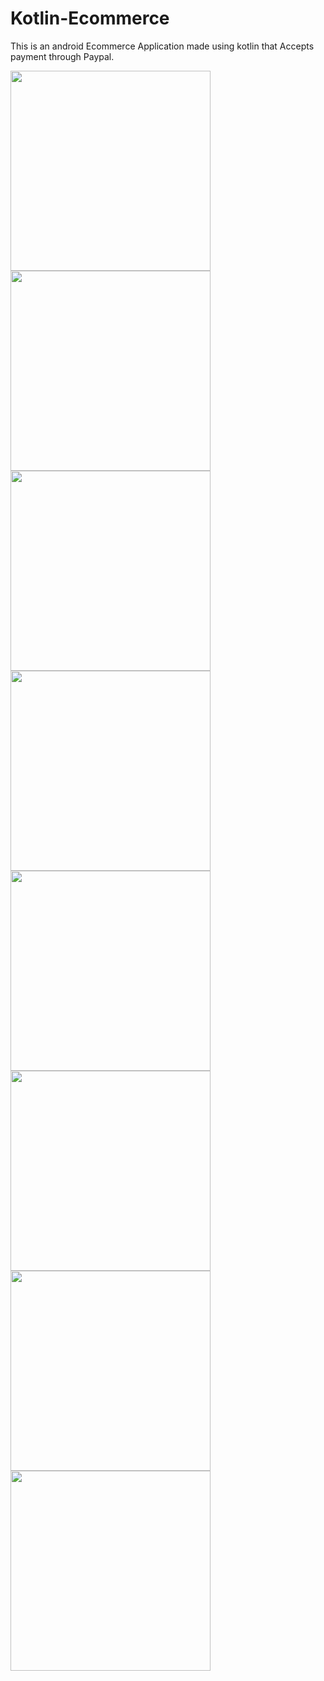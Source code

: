 # Kotlin-Ecommerce
This is an android Ecommerce Application made using kotlin that Accepts payment through Paypal.

<img src="https://github.com/Sigilai5/Kotlin-Ecommerce/blob/master/screenshots/1.png" width="320"/> 
<img src="https://github.com/Sigilai5/Kotlin-Ecommerce/blob/master/screenshots/2.png" width="320"/>  
<img src="https://github.com/Sigilai5/Kotlin-Ecommerce/blob/master/screenshots/3.png" width="320"/> 
<img src="https://github.com/Sigilai5/Kotlin-Ecommerce/blob/master/screenshots/4.png" width="320"/>  
<img src="https://github.com/Sigilai5/Kotlin-Ecommerce/blob/master/screenshots/5.png" width="320"/> 
<img src="https://github.com/Sigilai5/Kotlin-Ecommerce/blob/master/screenshots/6.png" width="320"/>  
<img src="https://github.com/Sigilai5/Kotlin-Ecommerce/blob/master/screenshots/7.png" width="320"/> 
<img src="https://github.com/Sigilai5/Kotlin-Ecommerce/blob/master/screenshots/8.png" width="320"/>  
